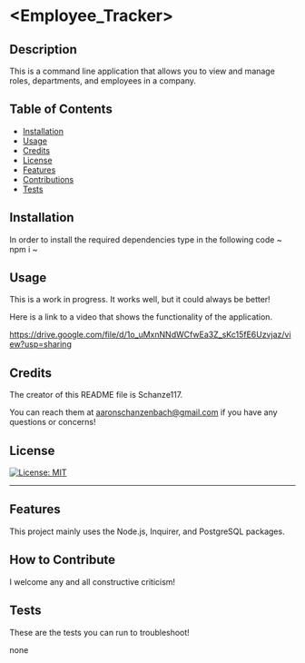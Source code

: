  # <Employee_Tracker>
  
  ## Description
  
  This is a command line application that allows you to view and manage roles, departments, and employees in a company.
  
  ## Table of Contents 
  
  - [Installation](#installation)
  - [Usage](#usage)
  - [Credits](#credits)
  - [License](#license)
  - [Features](#features)
  - [Contributions](#contributions)
  - [Tests](#tests)
  
  ## Installation
  
  In order to install the required dependencies type in the following code 
  ~
  npm i
  ~

  ## Usage
  
  This is a work in progress. It works well, but it could always be better!

  Here is a link to a video that shows the functionality of the application.

  https://drive.google.com/file/d/1o_uMxnNNdWCfwEa3Z_sKc15fE6Uzvjaz/view?usp=sharing
      
  
  ## Credits
  
  The creator of this README file is Schanze117.
  
  You can reach them at aaronschanzenbach@gmail.com if you have any questions or concerns!
  
  ## License
  
[![License: MIT](https://img.shields.io/badge/License-MIT-yellow.svg)](https://opensource.org/licenses/MIT)
  
  ---
  
  ## Features
  
  This project mainly uses the Node.js, Inquirer, and PostgreSQL packages.
  
  ## How to Contribute
  
  I welcome any and all constructive criticism!
  
  ## Tests
  
  These are the tests you can run to troubleshoot!
  
  none